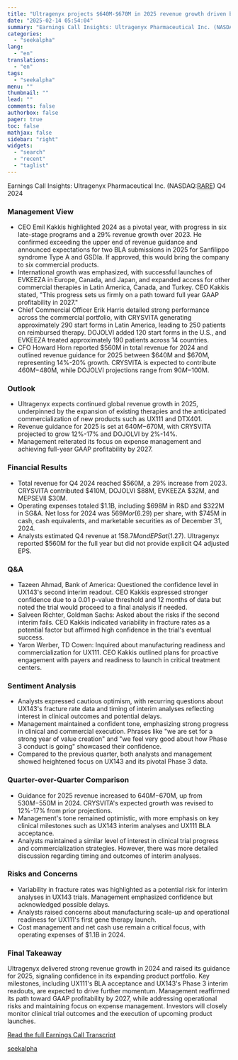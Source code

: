 ```yaml
---
title: "Ultragenyx projects $640M-$670M in 2025 revenue growth driven by product launches"
date: "2025-02-14 05:54:04"
summary: "Earnings Call Insights: Ultragenyx Pharmaceutical Inc. (NASDAQ:RARE) Q4 2024 Management View CEO Emil Kakkis highlighted 2024 as a pivotal year, with progress in six late-stage programs and a 29% revenue growth over 2023. He confirmed exceeding the upper end of revenue guidance and announced expectations for two BLA submissions in..."
categories:
  - "seekalpha"
lang:
  - "en"
translations:
  - "en"
tags:
  - "seekalpha"
menu: ""
thumbnail: ""
lead: ""
comments: false
authorbox: false
pager: true
toc: false
mathjax: false
sidebar: "right"
widgets:
  - "search"
  - "recent"
  - "taglist"
---
```


Earnings Call Insights: Ultragenyx Pharmaceutical Inc. (NASDAQ:[RARE](https://seekingalpha.com/symbol/RARE "Ultragenyx Pharmaceutical Inc.")) Q4 2024

### Management View

* CEO Emil Kakkis highlighted 2024 as a pivotal year, with progress in six late-stage programs and a 29% revenue growth over 2023. He confirmed exceeding the upper end of revenue guidance and announced expectations for two BLA submissions in 2025 for Sanfilippo syndrome Type A and GSDIa. If approved, this would bring the company to six commercial products.
* International growth was emphasized, with successful launches of EVKEEZA in Europe, Canada, and Japan, and expanded access for other commercial therapies in Latin America, Canada, and Turkey. CEO Kakkis stated, "This progress sets us firmly on a path toward full year GAAP profitability in 2027."
* Chief Commercial Officer Erik Harris detailed strong performance across the commercial portfolio, with CRYSVITA generating approximately 290 start forms in Latin America, leading to 250 patients on reimbursed therapy. DOJOLVI added 120 start forms in the U.S., and EVKEEZA treated approximately 190 patients across 14 countries.
* CFO Howard Horn reported $560M in total revenue for 2024 and outlined revenue guidance for 2025 between $640M and $670M, representing 14%-20% growth. CRYSVITA is expected to contribute $460M-$480M, while DOJOLVI projections range from $90M-$100M.

### Outlook

* Ultragenyx expects continued global revenue growth in 2025, underpinned by the expansion of existing therapies and the anticipated commercialization of new products such as UX111 and DTX401.
* Revenue guidance for 2025 is set at $640M-$670M, with CRYSVITA projected to grow 12%-17% and DOJOLVI by 2%-14%.
* Management reiterated its focus on expense management and achieving full-year GAAP profitability by 2027.

### Financial Results

* Total revenue for Q4 2024 reached $560M, a 29% increase from 2023. CRYSVITA contributed $410M, DOJOLVI $88M, EVKEEZA $32M, and MEPSEVII $30M.
* Operating expenses totaled $1.1B, including $698M in R&D and $322M in SG&A. Net loss for 2024 was $569M or ($6.29) per share, with $745M in cash, cash equivalents, and marketable securities as of December 31, 2024.
* Analysts estimated Q4 revenue at $158.7M and EPS at ($1.27). Ultragenyx reported $560M for the full year but did not provide explicit Q4 adjusted EPS.

### Q&A

* Tazeen Ahmad, Bank of America: Questioned the confidence level in UX143's second interim readout. CEO Kakkis expressed stronger confidence due to a 0.01 p-value threshold and 12 months of data but noted the trial would proceed to a final analysis if needed.
* Salveen Richter, Goldman Sachs: Asked about the risks if the second interim fails. CEO Kakkis indicated variability in fracture rates as a potential factor but affirmed high confidence in the trial's eventual success.
* Yaron Werber, TD Cowen: Inquired about manufacturing readiness and commercialization for UX111. CEO Kakkis outlined plans for proactive engagement with payers and readiness to launch in critical treatment centers.

### Sentiment Analysis

* Analysts expressed cautious optimism, with recurring questions about UX143's fracture rate data and timing of interim analyses reflecting interest in clinical outcomes and potential delays.
* Management maintained a confident tone, emphasizing strong progress in clinical and commercial execution. Phrases like "we are set for a strong year of value creation" and "we feel very good about how Phase 3 conduct is going" showcased their confidence.
* Compared to the previous quarter, both analysts and management showed heightened focus on UX143 and its pivotal Phase 3 data.

### Quarter-over-Quarter Comparison

* Guidance for 2025 revenue increased to $640M-$670M, up from $530M-$550M in 2024. CRYSVITA's expected growth was revised to 12%-17% from prior projections.
* Management's tone remained optimistic, with more emphasis on key clinical milestones such as UX143 interim analyses and UX111 BLA acceptance.
* Analysts maintained a similar level of interest in clinical trial progress and commercialization strategies. However, there was more detailed discussion regarding timing and outcomes of interim analyses.

### Risks and Concerns

* Variability in fracture rates was highlighted as a potential risk for interim analyses in UX143 trials. Management emphasized confidence but acknowledged possible delays.
* Analysts raised concerns about manufacturing scale-up and operational readiness for UX111's first gene therapy launch.
* Cost management and net cash use remain a critical focus, with operating expenses of $1.1B in 2024.

### Final Takeaway

Ultragenyx delivered strong revenue growth in 2024 and raised its guidance for 2025, signaling confidence in its expanding product portfolio. Key milestones, including UX111's BLA acceptance and UX143's Phase 3 interim readouts, are expected to drive further momentum. Management reaffirmed its path toward GAAP profitability by 2027, while addressing operational risks and maintaining focus on expense management. Investors will closely monitor clinical trial outcomes and the execution of upcoming product launches.

[Read the full Earnings Call Transcript](https://seekingalpha.com/symbol/RARE/earnings/transcripts)

[seekalpha](https://seekingalpha.com/news/4408340-ultragenyx-projects-640m-670m-in-2025-revenue-growth-driven-by-product-launches)
